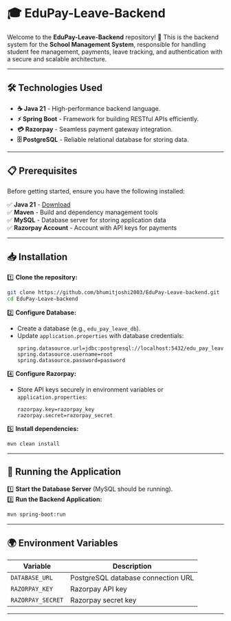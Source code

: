 # 🎓 EduPay-Leave-Backend

Welcome to the **EduPay-Leave-Backend** repository! 🚀 This is the backend system for the **School Management System**, responsible for handling student fee management, payments, leave tracking, and authentication with a secure and scalable architecture.

---

## 🛠️ Technologies Used

- **☕ Java 21** - High-performance backend language.
- **⚡ Spring Boot** - Framework for building RESTful APIs efficiently.
- **💳 Razorpay** - Seamless payment gateway integration.
- **🗄️ PostgreSQL** - Reliable relational database for storing data.

---

## 📋 Prerequisites

Before getting started, ensure you have the following installed:

✅ **Java 21** - [Download](https://adoptopenjdk.net/)  
✅ **Maven** - Build and dependency management tools  
✅ **MySQL** - Database server for storing application data   
✅ **Razorpay Account** - Account with API keys for payments

---

## 📥 Installation

1️⃣ **Clone the repository:**
   ```bash
   git clone https://github.com/bhumitjoshi2003/EduPay-Leave-backend.git
   cd EduPay-Leave-backend
   ```

2️⃣ **Configure Database:**
   - Create a database (e.g., `edu_pay_leave_db`).
   - Update `application.properties` with database credentials:
     ```properties
     spring.datasource.url=jdbc:postgresql://localhost:5432/edu_pay_leave_db
     spring.datasource.username=root
     spring.datasource.password=password
     ```

4️⃣ **Configure Razorpay:**
   - Store API keys securely in environment variables or `application.properties`:
     ```properties
     razorpay.key=razorpay_key
     razorpay.secret=razorpay_secret
     ```

5️⃣ **Install dependencies:**
   ```bash
   mvn clean install  
   ```

---

## 🚀 Running the Application

1️⃣ **Start the Database Server** (MySQL should be running).  
3️⃣ **Run the Backend Application:**
   ```bash
   mvn spring-boot:run  
   ```

---

## 🌍 Environment Variables

| Variable | Description |
|----------|-------------|
| `DATABASE_URL` | PostgreSQL database connection URL |
| `RAZORPAY_KEY` | Razorpay API key |
| `RAZORPAY_SECRET` | Razorpay secret key |

---




